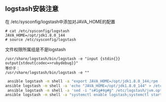 ## logstash安装注意

在 /etc/sysconfig/logstash中添加对JAVA_HOME的配置

```
# cat /etc/sysconfig/logstash 
JAVA_HOME=/opt/jdk1.8.0_144
# source /etc/sysconfig/logstash 
```

文件权限所属组是不是logstash







```
/usr/share/logstash/bin/logstash -e "input {stdin{}} output{stdout{codec=>rubydebug}}"
等价于：
/usr/share/logstash/bin/logstash -e ""
```

```bash
 ansible logstash -m shell -a "export JAVA_HOME=/opt/jdk1.8.0_144;rpm -ivh /opt/logstash-7.7.1.rpm"
ansible logstash -m shell -a 'echo "JAVA_HOME=/opt/jdk1.8.0_144" > /etc/sysconfig/logstash '
 ansible logstash -m shell -a 'sed -i "s#1g#4g#g" /etc/logstash/jvm.options'
ansible logstash -m shell -a "systemctl enable logstash;systemctl start logstash"

```

